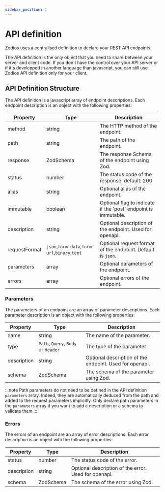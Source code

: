 ```yaml
---
sidebar_position: 1
---
```


# API definition

Zodios uses a centralised definition to declare your REST API endpoints.

The API definition is the only object that you need to share between your server and client code.
If you don't have the control over your API server or if it's developped in another language than javascript, you can still use Zodios API definition only for your client.

## API Definition Structure

The API definition is a javascript array of endpoint descriptions. Each endpoint description is an object with the following properties:

| Property      | Type                                          | Description                                                    |
| ------------- | --------------------------------------------- | -------------------------------------------------------------- |
| method        | string                                        | The HTTP method of the endpoint.                               |
| path          | string                                        | The path of the endpoint.                                      |
| response      | ZodSchema                                     | The response Schema of the endpoint using Zod.                 |
| status        | number                                        | The status code of the response. default: 200                  |
| alias         | string                                        | Optional alias of the endpoint.                                |
| immutable     | boolean                                       | Optional flag to indicate if the 'post' endpoint is immutable. |
| description   | string                                        | Optional description of the endpoint. Used for openapi.        |
| requestFormat | `json`,`form-data`,`form-url`,`binary`,`text` | Optional request format of the endpoint. Default is `json`.    |
| parameters    | array                                         | Optional parameters of the endpoint.                           |
| errors        | array                                         | Optional errors of the endpoint.                               |

### Parameters

The parameters of an endpoint are an array of parameter descriptions. Each parameter description is an object with the following properties:

| Property    | Type                                | Description                                             |
| ----------- | ----------------------------------- | ------------------------------------------------------- |
| name        | string                              | The name of the parameter.                              |
| type        | `Path`, `Query`, `Body` or `Header` | The type of the parameter.                              |
| description | string                              | Optional description of the endpoint. Used for openapi. |
| schema      | ZodSchema                           | The schema of the parameter using Zod.                  |

:::note Path parameters do not need to be defined in the API definition `parameters` array.
Indeed, they are automatically deduced from the path and added to the request parameters implicitly.
Only declare path parameters in the `parameters` array if you want to add a description or a schema to validate them
:::


### Errors

The errors of an endpoint are an array of error descriptions. Each error description is an object with the following properties:

| Property    | Type      | Description                                          |
| ----------- | --------- | ---------------------------------------------------- |
| status      | number    | The status code of the error.                        |
| description | string    | Optional description of the error. Used for openapi. |
| schema      | ZodSchema | The schema of the error using Zod.                   |
